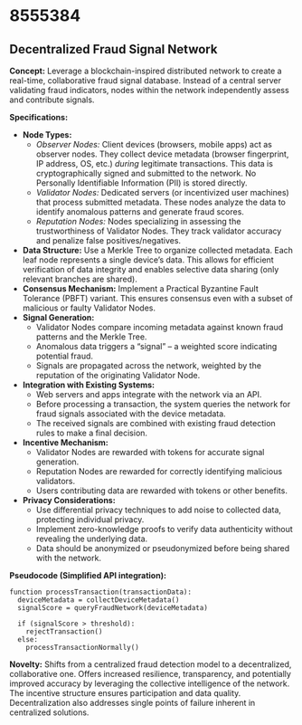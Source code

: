 # 8555384

## Decentralized Fraud Signal Network

**Concept:** Leverage a blockchain-inspired distributed network to create a real-time, collaborative fraud signal database. Instead of a central server validating fraud indicators, nodes within the network independently assess and contribute signals.

**Specifications:**

*   **Node Types:**
    *   *Observer Nodes:* Client devices (browsers, mobile apps) act as observer nodes. They collect device metadata (browser fingerprint, IP address, OS, etc.) *during* legitimate transactions. This data is cryptographically signed and submitted to the network. No Personally Identifiable Information (PII) is stored directly.
    *   *Validator Nodes:* Dedicated servers (or incentivized user machines) that process submitted metadata. These nodes analyze the data to identify anomalous patterns and generate fraud scores.
    *   *Reputation Nodes:* Nodes specializing in assessing the trustworthiness of Validator Nodes. They track validator accuracy and penalize false positives/negatives.
*   **Data Structure:** Use a Merkle Tree to organize collected metadata. Each leaf node represents a single device’s data. This allows for efficient verification of data integrity and enables selective data sharing (only relevant branches are shared).
*   **Consensus Mechanism:** Implement a Practical Byzantine Fault Tolerance (PBFT) variant. This ensures consensus even with a subset of malicious or faulty Validator Nodes.
*   **Signal Generation:**
    *   Validator Nodes compare incoming metadata against known fraud patterns and the Merkle Tree.
    *   Anomalous data triggers a “signal” – a weighted score indicating potential fraud.
    *   Signals are propagated across the network, weighted by the reputation of the originating Validator Node.
*   **Integration with Existing Systems:**
    *   Web servers and apps integrate with the network via an API.
    *   Before processing a transaction, the system queries the network for fraud signals associated with the device metadata.
    *   The received signals are combined with existing fraud detection rules to make a final decision.
*   **Incentive Mechanism:**
    *   Validator Nodes are rewarded with tokens for accurate signal generation.
    *   Reputation Nodes are rewarded for correctly identifying malicious validators.
    *   Users contributing data are rewarded with tokens or other benefits.
*   **Privacy Considerations:**
    *   Use differential privacy techniques to add noise to collected data, protecting individual privacy.
    *   Implement zero-knowledge proofs to verify data authenticity without revealing the underlying data.
    *   Data should be anonymized or pseudonymized before being shared with the network.

**Pseudocode (Simplified API integration):**

```
function processTransaction(transactionData):
  deviceMetadata = collectDeviceMetadata()
  signalScore = queryFraudNetwork(deviceMetadata)

  if (signalScore > threshold):
    rejectTransaction()
  else:
    processTransactionNormally()
```

**Novelty:** Shifts from a centralized fraud detection model to a decentralized, collaborative one. Offers increased resilience, transparency, and potentially improved accuracy by leveraging the collective intelligence of the network. The incentive structure ensures participation and data quality.  Decentralization also addresses single points of failure inherent in centralized solutions.